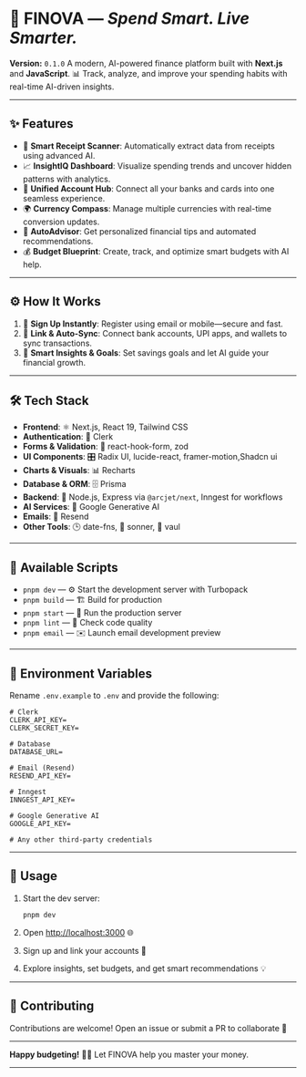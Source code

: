 # 💸 **FINOVA** — _Spend Smart. Live Smarter._

**Version:** `0.1.0`
A modern, AI-powered finance platform built with **Next.js** and **JavaScript**.
📊 Track, analyze, and improve your spending habits with real-time AI-driven insights.

---

## ✨ Features

- 🧾 **Smart Receipt Scanner**: Automatically extract data from receipts using advanced AI.
- 📈 **InsightIQ Dashboard**: Visualize spending trends and uncover hidden patterns with analytics.
- 🏦 **Unified Account Hub**: Connect all your banks and cards into one seamless experience.
- 🌍 **Currency Compass**: Manage multiple currencies with real-time conversion updates.
- 🤖 **AutoAdvisor**: Get personalized financial tips and automated recommendations.
- 💰 **Budget Blueprint**: Create, track, and optimize smart budgets with AI help.

---

## ⚙️ How It Works

1. 🚀 **Sign Up Instantly**: Register using email or mobile—secure and fast.
2. 🔗 **Link & Auto-Sync**: Connect bank accounts, UPI apps, and wallets to sync transactions.
3. 🧠 **Smart Insights & Goals**: Set savings goals and let AI guide your financial growth.

---

## 🛠 Tech Stack

- **Frontend**: ⚛️ Next.js, React 19, Tailwind CSS
- **Authentication**: 🔐 Clerk
- **Forms & Validation**: 📝 react-hook-form, zod
- **UI Components**: 🎛 Radix UI, lucide-react, framer-motion,Shadcn ui
- **Charts & Visuals**: 📊 Recharts
- **Database & ORM**: 🗄 Prisma
- **Backend**: 🧩 Node.js, Express via `@arcjet/next`, Inngest for workflows
- **AI Services**: 🧠 Google Generative AI
- **Emails**: 📧 Resend
- **Other Tools**: 🕒 date-fns, 🔔 sonner, 🔐 vaul

---

## 🧪 Available Scripts

- `pnpm dev` — ⚙️ Start the development server with Turbopack
- `pnpm build` — 🏗 Build for production
- `pnpm start` — 🚀 Run the production server
- `pnpm lint` — 🧹 Check code quality
- `pnpm email` — ✉️ Launch email development preview

---

## 🔐 Environment Variables

Rename `.env.example` to `.env` and provide the following:

```dotenv
# Clerk
CLERK_API_KEY=
CLERK_SECRET_KEY=

# Database
DATABASE_URL=

# Email (Resend)
RESEND_API_KEY=

# Inngest
INNGEST_API_KEY=

# Google Generative AI
GOOGLE_API_KEY=

# Any other third-party credentials
```

---

## 🚀 Usage

1. Start the dev server:

   ```bash
   pnpm dev
   ```

2. Open [http://localhost:3000](http://localhost:3000) 🌐

3. Sign up and link your accounts 🏦

4. Explore insights, set budgets, and get smart recommendations 💡

---

## 🤝 Contributing

Contributions are welcome!
Open an issue or submit a PR to collaborate 💬

---

**Happy budgeting!** 🧮💚
Let FINOVA help you master your money.

---
